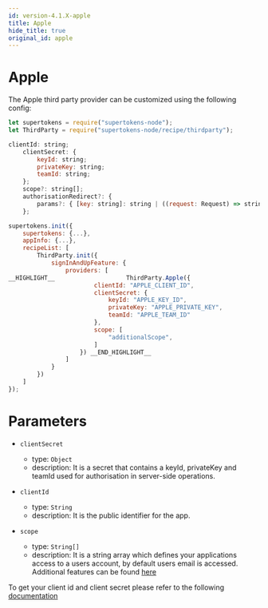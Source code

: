 ```yaml
---
id: version-4.1.X-apple
title: Apple
hide_title: true
original_id: apple
---
```


# Apple

The Apple third party provider can be customized using the following config:

```js
let supertokens = require("supertokens-node");
let ThirdParty = require("supertokens-node/recipe/thirdparty");

clientId: string;
    clientSecret: {
        keyId: string;
        privateKey: string;
        teamId: string;
    };
    scope?: string[];
    authorisationRedirect?: {
        params?: { [key: string]: string | ((request: Request) => string) };
    };

supertokens.init({
    supertokens: {...},
    appInfo: {...},
    recipeList: [
        ThirdParty.init({
            signInAndUpFeature: {
                providers: [
__HIGHLIGHT__                    ThirdParty.Apple({
                        clientId: "APPLE_CLIENT_ID",
                        clientSecret: {
                            keyId: "APPLE_KEY_ID",
                            privateKey: "APPLE_PRIVATE_KEY",
                            teamId: "APPLE_TEAM_ID"
                        },
                        scope: [
                            "additionalScope",
                        ]
                    }) __END_HIGHLIGHT__
                ]
            }
        })
    ]
});
```

# Parameters

- `clientSecret`
  - type: `Object`
  - description: It is a secret that contains a keyId, privateKey and teamId used for authorisation in server-side operations.

- `clientId`
  - type: `String`
  - description: It is the public identifier for the app.

- `scope`
  - type: `String[]`
  - description: It is a string array which defines your applications access to a users account, by default users email is accessed. Additional features can be found [here](https://developer.apple.com/documentation/sign_in_with_apple/clientconfigi/3230955-scope)

<div class="specialNote" style="margin-bottom: 40px">
To get your client id and client secret please refer to the following
<a href="https://docs.mongodb.com/realm/authentication/apple/" rel="noopener noreferrer" target="_blank" >documentation</a>
</div>
